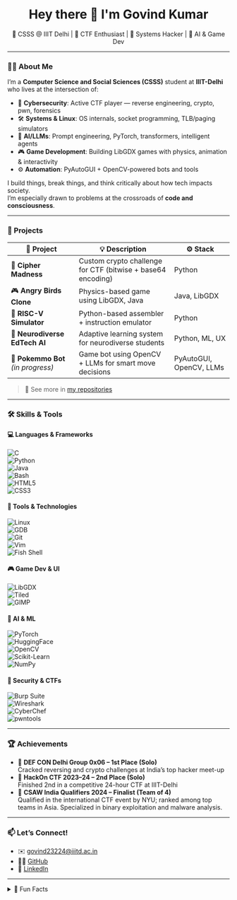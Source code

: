 <h1 align="center">Hey there 👋 I'm Govind Kumar</h1>
<p align="center">
  🧠 CSSS @ IIIT Delhi | 🔐 CTF Enthusiast | 🧰 Systems Hacker | 🤖 AI & Game Dev  
</p>

---

### 🧑‍💻 About Me

I’m a **Computer Science and Social Sciences (CSSS)** student at **IIIT-Delhi** who lives at the intersection of:

- 🔐 **Cybersecurity**: Active CTF player — reverse engineering, crypto, pwn, forensics  
- 🛠️ **Systems & Linux**: OS internals, socket programming, TLB/paging simulators  
- 🧠 **AI/LLMs**: Prompt engineering, PyTorch, transformers, intelligent agents  
- 🎮 **Game Development**: Building LibGDX games with physics, animation & interactivity  
- ⚙️ **Automation**: PyAutoGUI + OpenCV-powered bots and tools

I build things, break things, and think critically about how tech impacts society.  
I’m especially drawn to problems at the crossroads of **code and consciousness**.

---

### 🚀 Projects

| 🧩 Project | 💡 Description | ⚙️ Stack |
|-----------|----------------|----------|
| 🧠 **Cipher Madness** | Custom crypto challenge for CTF (bitwise + base64 encoding) | Python |
| 🎮 **Angry Birds Clone** | Physics-based game using LibGDX, Java | Java, LibGDX |
| 🔧 **RISC-V Simulator** | Python-based assembler + instruction emulator | Python |
| 🧠 **Neurodiverse EdTech AI** | Adaptive learning system for neurodiverse students | Python, ML, UX |
| 🤖 **Pokemmo Bot** *(in progress)* | Game bot using OpenCV + LLMs for smart move decisions | PyAutoGUI, OpenCV, LLMs |

> 🧠 See more in [my repositories](https://github.com/YOUR_USERNAME?tab=repositories)

---

### 🛠️ Skills & Tools

#### 💻 Languages & Frameworks  
![C](https://img.shields.io/badge/C-00599C?style=flat-square&logo=c)  
![Python](https://img.shields.io/badge/Python-3776AB?style=flat-square&logo=python)  
![Java](https://img.shields.io/badge/Java-ED8B00?style=flat-square&logo=java)  
![Bash](https://img.shields.io/badge/Bash-121011?style=flat-square&logo=gnubash)  
![HTML5](https://img.shields.io/badge/HTML5-E34F26?style=flat-square&logo=html5)  
![CSS3](https://img.shields.io/badge/CSS3-1572B6?style=flat-square&logo=css3)

#### 🧰 Tools & Technologies  
![Linux](https://img.shields.io/badge/Linux-FCC624?style=flat-square&logo=linux&logoColor=black)  
![GDB](https://img.shields.io/badge/GDB-FF0000?style=flat-square)  
![Git](https://img.shields.io/badge/Git-F05032?style=flat-square&logo=git)  
![Vim](https://img.shields.io/badge/Vim-019733?style=flat-square&logo=vim)  
![Fish Shell](https://img.shields.io/badge/Fish%20Shell-4F5D95?style=flat-square)

#### 🎮 Game Dev & UI  
![LibGDX](https://img.shields.io/badge/LibGDX-E82117?style=flat-square)  
![Tiled](https://img.shields.io/badge/Tiled-51AFC2?style=flat-square)  
![GIMP](https://img.shields.io/badge/GIMP-5C5543?style=flat-square)

#### 🤖 AI & ML  
![PyTorch](https://img.shields.io/badge/PyTorch-EE4C2C?style=flat-square&logo=pytorch)  
![HuggingFace](https://img.shields.io/badge/HuggingFace-fcc72e?style=flat-square&logo=huggingface)  
![OpenCV](https://img.shields.io/badge/OpenCV-5C3EE8?style=flat-square&logo=opencv)  
![Scikit-Learn](https://img.shields.io/badge/Scikit--Learn-F7931E?style=flat-square&logo=scikitlearn)  
![NumPy](https://img.shields.io/badge/NumPy-013243?style=flat-square&logo=numpy)

#### 🔐 Security & CTFs  
![Burp Suite](https://img.shields.io/badge/Burp%20Suite-FF6600?style=flat-square&logo=burpsuite)  
![Wireshark](https://img.shields.io/badge/Wireshark-1679A7?style=flat-square&logo=wireshark)  
![CyberChef](https://img.shields.io/badge/CyberChef-333333?style=flat-square)  
![pwntools](https://img.shields.io/badge/pwntools-red?style=flat-square)

---

### 🏆 Achievements

- 🥇 **DEF CON Delhi Group 0x06 – 1st Place (Solo)**  
  Cracked reversing and crypto challenges at India’s top hacker meet-up  
- 🥈 **HackOn CTF 2023–24 – 2nd Place (Solo)**  
  Finished 2nd in a competitive 24-hour CTF at IIIT-Delhi  
- 🏅 **CSAW India Qualifiers 2024 – Finalist (Team of 4)**  
  Qualified in the international CTF event by NYU; ranked among top teams in Asia. Specialized in binary exploitation and malware analysis.


---

### 📫 Let’s Connect!

- ✉️ govind23224@iiitd.ac.in  
- 🧑‍💻 [GitHub](https://github.com/c0d3-Astra)  
- 💼 [LinkedIn](https://www.linkedin.com/in/govindkum23224)  

---

<details>
<summary>🧙 Fun Facts</summary>

- I use **Arch btw** 🐧  
- I build my own CTFs  
- I once automated a game bot that outplayed real humans 😎  
- I can write Bash faster than I talk  
- I think every good dev should understand both **GDB and GPT**
</details>
